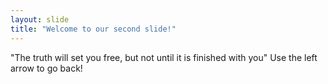 ```yaml
---
layout: slide
title: "Welcome to our second slide!"
---
```

"The truth will set you free, but not until it is finished with you"
Use the left arrow to go back!
